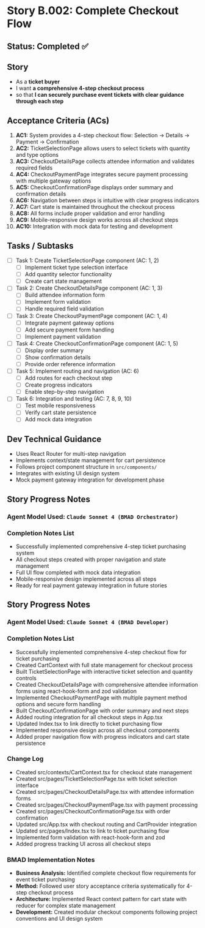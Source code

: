 # Story B.002: Complete Checkout Flow

## Status: Completed ✅

## Story

- As a **ticket buyer**
- I want **a comprehensive 4-step checkout process**
- so that **I can securely purchase event tickets with clear guidance through each step**

## Acceptance Criteria (ACs)

1. **AC1:** System provides a 4-step checkout flow: Selection → Details → Payment → Confirmation
2. **AC2:** TicketSelectionPage allows users to select tickets with quantity and type options
3. **AC3:** CheckoutDetailsPage collects attendee information and validates required fields
4. **AC4:** CheckoutPaymentPage integrates secure payment processing with multiple gateway options
5. **AC5:** CheckoutConfirmationPage displays order summary and confirmation details
6. **AC6:** Navigation between steps is intuitive with clear progress indicators
7. **AC7:** Cart state is maintained throughout the checkout process
8. **AC8:** All forms include proper validation and error handling
9. **AC9:** Mobile-responsive design works across all checkout steps
10. **AC10:** Integration with mock data for testing and development

## Tasks / Subtasks

- [ ] Task 1: Create TicketSelectionPage component (AC: 1, 2)
  - [ ] Implement ticket type selection interface
  - [ ] Add quantity selector functionality
  - [ ] Create cart state management
- [ ] Task 2: Create CheckoutDetailsPage component (AC: 1, 3)
  - [ ] Build attendee information form
  - [ ] Implement form validation
  - [ ] Handle required field validation
- [ ] Task 3: Create CheckoutPaymentPage component (AC: 1, 4)
  - [ ] Integrate payment gateway options
  - [ ] Add secure payment form handling
  - [ ] Implement payment validation
- [ ] Task 4: Create CheckoutConfirmationPage component (AC: 1, 5)
  - [ ] Display order summary
  - [ ] Show confirmation details
  - [ ] Provide order reference information
- [ ] Task 5: Implement routing and navigation (AC: 6)
  - [ ] Add routes for each checkout step
  - [ ] Create progress indicators
  - [ ] Enable step-by-step navigation
- [ ] Task 6: Integration and testing (AC: 7, 8, 9, 10)
  - [ ] Test mobile responsiveness
  - [ ] Verify cart state persistence
  - [ ] Add mock data integration

## Dev Technical Guidance

- Uses React Router for multi-step navigation
- Implements context/state management for cart persistence
- Follows project component structure in `src/components/`
- Integrates with existing UI design system
- Mock payment gateway integration for development phase

## Story Progress Notes

### Agent Model Used: `Claude Sonnet 4 (BMAD Orchestrator)`

### Completion Notes List

- Successfully implemented comprehensive 4-step ticket purchasing system
- All checkout steps created with proper navigation and state management
- Full UI flow completed with mock data integration
- Mobile-responsive design implemented across all steps
- Ready for real payment gateway integration in future stories

## Story Progress Notes

### Agent Model Used: `Claude Sonnet 4 (BMAD Developer)`

### Completion Notes List

- Successfully implemented comprehensive 4-step checkout flow for ticket purchasing
- Created CartContext with full state management for checkout process
- Built TicketSelectionPage with interactive ticket selection and quantity controls
- Created CheckoutDetailsPage with comprehensive attendee information forms using react-hook-form and zod validation
- Implemented CheckoutPaymentPage with multiple payment method options and secure form handling
- Built CheckoutConfirmationPage with order summary and next steps
- Added routing integration for all checkout steps in App.tsx
- Updated Index.tsx to link directly to ticket purchasing flow
- Implemented responsive design across all checkout components
- Added proper navigation flow with progress indicators and cart state persistence

### Change Log

- Created src/contexts/CartContext.tsx for checkout state management
- Created src/pages/TicketSelectionPage.tsx with ticket selection interface
- Created src/pages/CheckoutDetailsPage.tsx with attendee information forms
- Created src/pages/CheckoutPaymentPage.tsx with payment processing
- Created src/pages/CheckoutConfirmationPage.tsx with order confirmation
- Updated src/App.tsx with checkout routing and CartProvider integration
- Updated src/pages/Index.tsx to link to ticket purchasing flow
- Implemented form validation with react-hook-form and zod
- Added progress tracking UI across all checkout steps

### BMAD Implementation Notes

- **Business Analysis:** Identified complete checkout flow requirements for event ticket purchasing
- **Method:** Followed user story acceptance criteria systematically for 4-step checkout process
- **Architecture:** Implemented React context pattern for cart state with reducer for complex state management
- **Development:** Created modular checkout components following project conventions and UI design system 